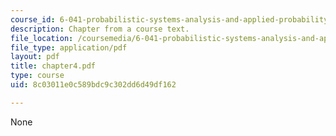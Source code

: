 ```yaml
---
course_id: 6-041-probabilistic-systems-analysis-and-applied-probability-spring-2006
description: Chapter from a course text.
file_location: /coursemedia/6-041-probabilistic-systems-analysis-and-applied-probability-spring-2006/8c03011e0c589bdc9c302dd6d49df162_chapter4.pdf
file_type: application/pdf
layout: pdf
title: chapter4.pdf
type: course
uid: 8c03011e0c589bdc9c302dd6d49df162

---
```

None